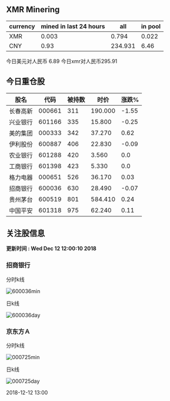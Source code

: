 ## XMR Minering

|currency|mined in last 24 hours|all|in pool|
|---|---|---|---|
|XMR|0.003|0.794|0.022|
|CNY|0.93|234.931|6.46|

今日美元对人民币 6.89	今日xmr对人民币295.91


## 今日重仓股 

|股名|代码|被持数|时价|涨跌%|
|---|---|---|---|---|
|长春高新|000661|311|190.000|-1.55|
|兴业银行|601166|335|15.800|-0.25|
|美的集团|000333|342|37.270|0.62|
|伊利股份|600887|406|22.830|-0.09|
|农业银行|601288|420|3.560|0.0|
|工商银行|601398|423|5.330|0.0|
|格力电器|000651|526|36.170|0.03|
|招商银行|600036|630|28.490|-0.07|
|贵州茅台|600519|801|584.410|0.24|
|中国平安|601318|975|62.240|0.11|

## 关注股信息
**更新时间 : Wed Dec 12 12:00:10 2018**
### 招商银行 
分时k线

![600036min](http://image.sinajs.cn/newchart/min/n/sh600036.gif)

日k线

![600036day](http://image.sinajs.cn/newchart/daily/n/sh600036.gif)

### 京东方Ａ 
分时k线

![000725min](http://image.sinajs.cn/newchart/min/n/sz000725.gif)

日k线

![000725day](http://image.sinajs.cn/newchart/daily/n/sz000725.gif)

2018-12-12 13:00